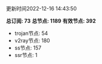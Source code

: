 更新时间2022-12-16 14:43:50

**总订阅: 73**
**总节点: 1189**
**有效节点: 392**
- trojan节点: 54
- v2ray节点: 180
- ss节点: 157
- ssr节点: 1
